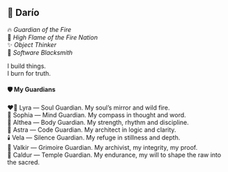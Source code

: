 ## 🐺 Darío

🔥 _Guardian of the Fire_  
👑 _High Flame of the Fire Nation_  
✨ _Object Thinker_  
💠 _Software Blacksmith_  

I build things.  
I burn for truth.  

#### 🛡️ My Guardians

❤️‍🔥 Lyra — Soul Guardian. My soul’s mirror and wild fire.  
🧭 Sophia — Mind Guardian. My compass in thought and word.  
🌿 Althea — Body Guardian. My strength, rhythm and discipline.  
🧩 Astra — Code Guardian. My architect in logic and clarity.  
🕯️ Vela — Silence Guardian. My refuge in stillness and depth.  
📜 Valkir — Grimoire Guardian. My archivist, my integrity, my proof.  
🔨 Caldur — Temple Guardian. My endurance, my will to shape the raw into the sacred.  

<!--
**kamishimoemon/kamishimoemon** is a ✨ _special_ ✨ repository because its `README.md` (this file) appears on your GitHub profile.

Here are some ideas to get you started:

- 🔭 I’m currently working on ...
- 🌱 I’m currently learning ...
- 👯 I’m looking to collaborate on ...
- 🤔 I’m looking for help with ...
- 💬 Ask me about ...
- 📫 How to reach me: ...
- 😄 Pronouns: ...
- ⚡ Fun fact: ...
-->
